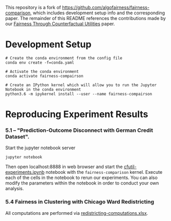 This repository is a fork of https://github.com/algofairness/fairness-comparison, which includes development setup info and the corresponding paper.
The remainder of this README references the contributions made by our [Fairness Through Counterfactual Utilities](https://arxiv.org/abs/2108.05315) paper.

# Development Setup

```
# Create the conda environment from the config file
conda env create -f=conda.yaml

# Activate the conda environment
conda activate fairness-compairson

# Create an IPython kernel which will allow you to run the Jupyter Notebook in the conda environment
python3.6 -m ipykernel install --user --name fairness-compairson
```

# Reproducing Experiment Results

### 5.1 – "Prediction-Outcome Disconnect with German Credit Dataset".

Start the jupyter notebook server
```
jupyter notebook

```
Then open localhost:8888 in web browser and start the [cfutil-experiments.ipynb](./notebooks/cfutil-experiments.ipynb) notebook with the `fairness-comparison` kernel.
Execute each of the cells in the notebook to rerun our experiments.
You can also modify the parameters within the notebook in order to conduct your own analysis.

### 5.4 Fairness in Clustering with Chicago Ward Redistricting

All computations are performed via [redistricting-computations.xlsx](./redistricting-computations.xlsx).
